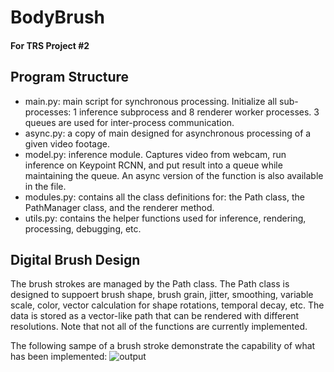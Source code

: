 # BodyBrush
#### For TRS Project #2

## Program Structure
- main.py: main script for synchronous processing. Initialize all sub-processes: 1 inference subprocess and 8 renderer worker processes. 3 queues are used for inter-process communication.
- async.py: a copy of main designed for asynchronous processing of a given video footage.
- model.py: inference module. Captures video from webcam, run inference on Keypoint RCNN, and put result into a queue while maintaining the queue. An async version of the function is also available in the file.
- modules.py: contains all the class definitions for: the Path class, the PathManager class, and the renderer method.
- utils.py: contains the helper functions used for inference, rendering, processing, debugging, etc.

## Digital Brush Design
The brush strokes are managed by the Path class. The Path class is designed to suppoert brush shape, brush grain, jitter, smoothing, variable scale, color, vector calculation for shape rotations, temporal decay, etc. The data is stored as a vector-like path that can be rendered with different resolutions. Note that not all of the functions are currently implemented.

The following sampe of a brush stroke demonstrate the capability of what has been implemented:
![output](https://user-images.githubusercontent.com/44302577/136150395-771a3852-a415-4417-94c0-d288e1bdcac4.png)
